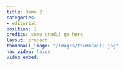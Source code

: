 ```yaml
---
title: Demo 2
categories:
- editorial
position: 1
credits: some credit go here
layout: project
thumbnail_image: "/images/thumbnail2.jpg"
has_video: false
video_embed: 
---
```

